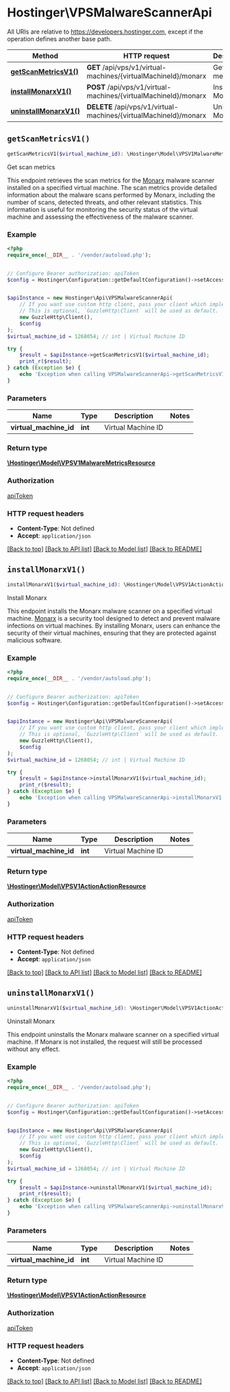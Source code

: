 # Hostinger\VPSMalwareScannerApi

All URIs are relative to https://developers.hostinger.com, except if the operation defines another base path.

| Method | HTTP request | Description |
| ------------- | ------------- | ------------- |
| [**getScanMetricsV1()**](VPSMalwareScannerApi.md#getScanMetricsV1) | **GET** /api/vps/v1/virtual-machines/{virtualMachineId}/monarx | Get scan metrics |
| [**installMonarxV1()**](VPSMalwareScannerApi.md#installMonarxV1) | **POST** /api/vps/v1/virtual-machines/{virtualMachineId}/monarx | Install Monarx |
| [**uninstallMonarxV1()**](VPSMalwareScannerApi.md#uninstallMonarxV1) | **DELETE** /api/vps/v1/virtual-machines/{virtualMachineId}/monarx | Uninstall Monarx |


## `getScanMetricsV1()`

```php
getScanMetricsV1($virtual_machine_id): \Hostinger\Model\VPSV1MalwareMetricsResource
```

Get scan metrics

This endpoint retrieves the scan metrics for the [Monarx](https://www.monarx.com/) malware scanner installed on a specified virtual machine. The scan metrics provide detailed information about the malware scans performed by Monarx, including the number of scans,  detected threats, and other relevant statistics. This information is useful for monitoring the security status of the  virtual machine and assessing the effectiveness of the malware scanner.

### Example

```php
<?php
require_once(__DIR__ . '/vendor/autoload.php');


// Configure Bearer authorization: apiToken
$config = Hostinger\Configuration::getDefaultConfiguration()->setAccessToken('YOUR_ACCESS_TOKEN');


$apiInstance = new Hostinger\Api\VPSMalwareScannerApi(
    // If you want use custom http client, pass your client which implements `GuzzleHttp\ClientInterface`.
    // This is optional, `GuzzleHttp\Client` will be used as default.
    new GuzzleHttp\Client(),
    $config
);
$virtual_machine_id = 1268054; // int | Virtual Machine ID

try {
    $result = $apiInstance->getScanMetricsV1($virtual_machine_id);
    print_r($result);
} catch (Exception $e) {
    echo 'Exception when calling VPSMalwareScannerApi->getScanMetricsV1: ', $e->getMessage(), PHP_EOL;
}
```

### Parameters

| Name | Type | Description  | Notes |
| ------------- | ------------- | ------------- | ------------- |
| **virtual_machine_id** | **int**| Virtual Machine ID | |

### Return type

[**\Hostinger\Model\VPSV1MalwareMetricsResource**](../Model/VPSV1MalwareMetricsResource.md)

### Authorization

[apiToken](../../README.md#apiToken)

### HTTP request headers

- **Content-Type**: Not defined
- **Accept**: `application/json`

[[Back to top]](#) [[Back to API list]](../../README.md#endpoints)
[[Back to Model list]](../../README.md#models)
[[Back to README]](../../README.md)

## `installMonarxV1()`

```php
installMonarxV1($virtual_machine_id): \Hostinger\Model\VPSV1ActionActionResource
```

Install Monarx

This endpoint installs the Monarx malware scanner on a specified virtual machine.   [Monarx](https://www.monarx.com/) is a security tool designed to detect and prevent malware infections on virtual machines.  By installing Monarx, users can enhance the security of their virtual machines, ensuring that they are protected against malicious software.

### Example

```php
<?php
require_once(__DIR__ . '/vendor/autoload.php');


// Configure Bearer authorization: apiToken
$config = Hostinger\Configuration::getDefaultConfiguration()->setAccessToken('YOUR_ACCESS_TOKEN');


$apiInstance = new Hostinger\Api\VPSMalwareScannerApi(
    // If you want use custom http client, pass your client which implements `GuzzleHttp\ClientInterface`.
    // This is optional, `GuzzleHttp\Client` will be used as default.
    new GuzzleHttp\Client(),
    $config
);
$virtual_machine_id = 1268054; // int | Virtual Machine ID

try {
    $result = $apiInstance->installMonarxV1($virtual_machine_id);
    print_r($result);
} catch (Exception $e) {
    echo 'Exception when calling VPSMalwareScannerApi->installMonarxV1: ', $e->getMessage(), PHP_EOL;
}
```

### Parameters

| Name | Type | Description  | Notes |
| ------------- | ------------- | ------------- | ------------- |
| **virtual_machine_id** | **int**| Virtual Machine ID | |

### Return type

[**\Hostinger\Model\VPSV1ActionActionResource**](../Model/VPSV1ActionActionResource.md)

### Authorization

[apiToken](../../README.md#apiToken)

### HTTP request headers

- **Content-Type**: Not defined
- **Accept**: `application/json`

[[Back to top]](#) [[Back to API list]](../../README.md#endpoints)
[[Back to Model list]](../../README.md#models)
[[Back to README]](../../README.md)

## `uninstallMonarxV1()`

```php
uninstallMonarxV1($virtual_machine_id): \Hostinger\Model\VPSV1ActionActionResource
```

Uninstall Monarx

This endpoint uninstalls the Monarx malware scanner on a specified virtual machine. If Monarx is not installed, the request will still be processed without any effect.

### Example

```php
<?php
require_once(__DIR__ . '/vendor/autoload.php');


// Configure Bearer authorization: apiToken
$config = Hostinger\Configuration::getDefaultConfiguration()->setAccessToken('YOUR_ACCESS_TOKEN');


$apiInstance = new Hostinger\Api\VPSMalwareScannerApi(
    // If you want use custom http client, pass your client which implements `GuzzleHttp\ClientInterface`.
    // This is optional, `GuzzleHttp\Client` will be used as default.
    new GuzzleHttp\Client(),
    $config
);
$virtual_machine_id = 1268054; // int | Virtual Machine ID

try {
    $result = $apiInstance->uninstallMonarxV1($virtual_machine_id);
    print_r($result);
} catch (Exception $e) {
    echo 'Exception when calling VPSMalwareScannerApi->uninstallMonarxV1: ', $e->getMessage(), PHP_EOL;
}
```

### Parameters

| Name | Type | Description  | Notes |
| ------------- | ------------- | ------------- | ------------- |
| **virtual_machine_id** | **int**| Virtual Machine ID | |

### Return type

[**\Hostinger\Model\VPSV1ActionActionResource**](../Model/VPSV1ActionActionResource.md)

### Authorization

[apiToken](../../README.md#apiToken)

### HTTP request headers

- **Content-Type**: Not defined
- **Accept**: `application/json`

[[Back to top]](#) [[Back to API list]](../../README.md#endpoints)
[[Back to Model list]](../../README.md#models)
[[Back to README]](../../README.md)

